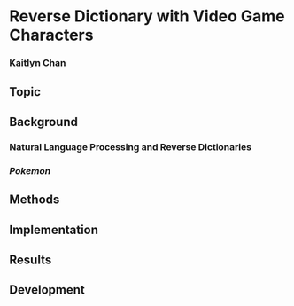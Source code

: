 # Reverse Dictionary with Video Game Characters
### Kaitlyn Chan

## Topic

## Background
### Natural Language Processing and Reverse Dictionaries

### *Pokemon*

## Methods

## Implementation

## Results

## Development
